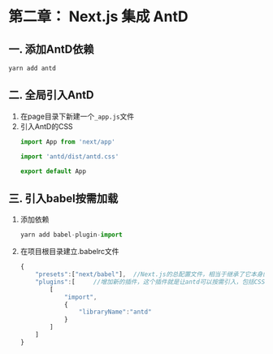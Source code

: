 # 第二章： Next.js 集成 AntD

## 一. 添加AntD依赖
```shell
yarn add antd
```

## 二. 全局引入AntD
1. 在page目录下新建一个`_app.js`文件
2. 引入AntD的CSS
	```javascript
	import App from 'next/app'

	import 'antd/dist/antd.css'

	export default App
	```

## 三. 引入babel按需加载
1. 添加依赖
	```javascript
	yarn add babel-plugin-import
	```

2. 在项目根目录建立.babelrc文件
	```javascript
	{
	    "presets":["next/babel"],  //Next.js的总配置文件，相当于继承了它本身的所有配置
	    "plugins":[     //增加新的插件，这个插件就是让antd可以按需引入，包括CSS
	        [
	            "import",
	            {
	                "libraryName":"antd"
	            }
	        ]
	    ]
	}
	```



<comment/>